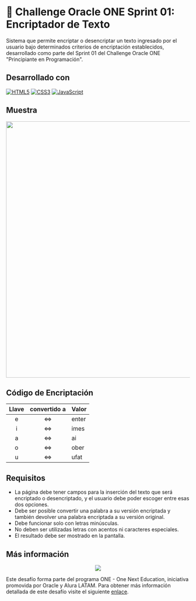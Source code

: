 # 📕 Challenge Oracle ONE Sprint 01: Encriptador de Texto

Sistema que permite encriptar o desencriptar un texto ingresado por el usuario bajo determinados criterios de encriptación establecidos, desarrollado como parte del Sprint 01 del Challenge Oracle ONE "Principiante en Programación".

## Desarrollado con

[![HTML5](https://img.shields.io/badge/html5-%23E34F26.svg?style=for-the-badge&logo=html5&logoColor=white)](https://developer.mozilla.org/es/docs/Web/HTML)
[![CSS3](https://img.shields.io/badge/css3-%231572B6.svg?style=for-the-badge&logo=css3&logoColor=white)](https://developer.mozilla.org/es/docs/Web/CSS)
[![JavaScript](https://img.shields.io/badge/JavaScript-F7DF1E?style=for-the-badge&logo=javascript&logoColor=black)](https://developer.mozilla.org/es/docs/Web/JavaScript)

## Muestra

<img src="https://user-images.githubusercontent.com/88341114/184557586-042deb7a-01c5-42a2-acb7-1b882a137c22.gif" width="700"/>

## Código de Encriptación
| Llave | convertido a | Valor |
| :---: |     :---:    | ---   |
| e | ⇔ | enter |
| i | ⇔ | imes |
| a | ⇔ | ai |
| o | ⇔ | ober |
| u | ⇔ | ufat |

## Requisitos
- La página debe tener campos para la inserción del texto que será encriptado o desencriptado, y el usuario debe poder escoger entre esas dos opciones.
- Debe ser posible convertir una palabra a su versión encriptada y también devolver una palabra encriptada a su versión original.
- Debe funcionar solo con letras minúsculas.
- No deben ser utilizadas letras con acentos ni caracteres especiales.
- El resultado debe ser mostrado en la pantalla.

## Más información

<p align="center">
  <a href="https://www.oracle.com/ar/education/oracle-next-education/">
    <img src="https://user-images.githubusercontent.com/88341114/168439718-620edc7e-a179-4b92-871b-7fd260536f74.svg" />
  </a>
</p>

Este desafío forma parte del programa ONE - One Next Education, iniciativa promovida por Oracle y Alura LATAM. Para obtener más información detallada de este desafío visite el siguiente [enlace](https://github.com/alura-challenges/challenge-one-encriptador-latam).
